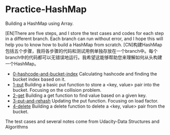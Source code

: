 # Practice-HashMap
 Building a HashMap using Array.
 
 [EN]There are five steps, and I store the test cases and codes for each step in a different branch. Each branch can run without error, and I hope this will help you to know how to build a HashMap from scratch.
 [CN]构建HashMap包括五个步骤，我将各步骤的代码和测试用例单独存放在一个branch中。每个branch中的代码都可以无错误地运行。我希望这能够帮助您来理解如何从头构建一个HashMap。
 
- [0-hashcode-and-bucket-index](https://github.com/YW-Ma/Practice-HashMap/tree/0-hashcode-and-bucket-index) Calculating hashcode and finding the bucket index based on it.
- [1-put](https://github.com/YW-Ma/Practice-HashMap/tree/1-put) Building a basic put function to store a <key, value> pair into the bucket. Focusing on the collision problem.
- [2-get](https://github.com/YW-Ma/Practice-HashMap/tree/2-get) Building a get function to find value based on a given key.
- [3-put-and-rehash](https://github.com/YW-Ma/Practice-HashMap/tree/3-put-and-rehash) Updating the put function. Focusing on load factor.
- [4-delete](https://github.com/YW-Ma/Practice-HashMap/tree/4-delete) Building a delete function to delete a <key, value> pair from the bucket.

The test cases and several notes come from Udacity-Data Structures and Algorithms
